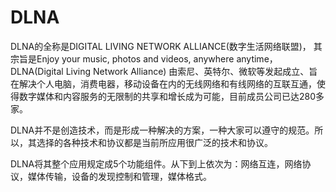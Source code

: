 # DLNA
DLNA的全称是DIGITAL LIVING NETWORK ALLIANCE(数字生活网络联盟)， 其宗旨是Enjoy your music, photos and videos, anywhere anytime， DLNA(Digital Living Network Alliance) 由索尼、英特尔、微软等发起成立、旨在解决个人电脑，消费电器，移动设备在内的无线网络和有线网络的互联互通，使得数字媒体和内容服务的无限制的共享和增长成为可能，目前成员公司已达280多家。

DLNA并不是创造技术，而是形成一种解决的方案，一种大家可以遵守的规范。所以，其选择的各种技术和协议都是当前所应用很广泛的技术和协议。

DLNA将其整个应用规定成5个功能组件。从下到上依次为：网络互连，网络协议，媒体传输，设备的发现控制和管理，媒体格式。
